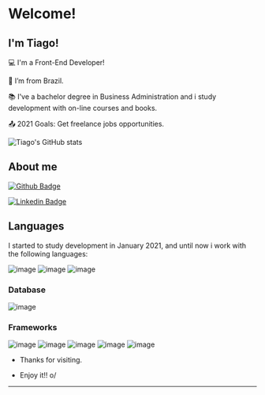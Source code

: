 # Welcome!

 

## I'm Tiago!

 

:computer: I'm a Front-End Developer!

:house_with_garden: I’m from Brazil.

:books: I've a bachelor degree in Business Administration and i study development with on-line courses and books.

:outbox_tray: 2021 Goals: Get freelance jobs opportunities.

 
![Tiago's GitHub stats](https://github-readme-stats.vercel.app/api?username=tiagocbatista&show_icons=true&theme=dracula)
## About me
[![Github Badge](https://img.shields.io/badge/-Github-000?style=flat-square&logo=Github&logoColor=white&link=https://github.com/tiagocbatista)](https://github.com/tiagocbatista)

[![Linkedin Badge](https://img.shields.io/badge/-LinkedIn-blue?style=flat-square&logo=Linkedin&logoColor=white&link=https://www.linkedin.com/in/tiagocb96/)](https://www.linkedin.com/in/tiagocb96/)

## Languages
I started to study development in January 2021, and until now i work with the following languages:

![image](https://img.shields.io/badge/HTML5-E34F26?style=for-the-badge&logo=html5&logoColor=white) ![image](https://img.shields.io/badge/CSS3-1572B6?style=for-the-badge&logo=css3&logoColor=white
) ![image](https://img.shields.io/badge/JavaScript-323330?style=for-the-badge&logo=javascript&logoColor=F7DF1E)

### Database
![image](https://img.shields.io/badge/MongoDB-white?style=for-the-badge&logo=mongodb&logoColor=4EA94B)

### Frameworks
![image](https://img.shields.io/badge/npm-CB3837?style=for-the-badge&logo=npm&logoColor=white) ![image](https://img.shields.io/badge/Node.js-339933?style=for-the-badge&logo=nodedotjs&logoColor=white) ![image](https://img.shields.io/badge/Express.js-000000?style=for-the-badge&logo=express&logoColor=white) ![image](https://img.shields.io/badge/React-20232A?style=for-the-badge&logo=react&logoColor=61DAFB) ![image](https://img.shields.io/badge/jQuery-0769AD?style=for-the-badge&logo=jquery&logoColor=white)

- Thanks for visiting.

- Enjoy it!! o/

----------------------------------------------------------------------------------
